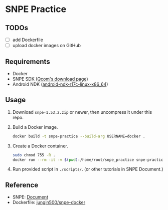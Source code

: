 # SNPE Practice

## TODOs

- [ ] add Dockerfile
- [ ] upload docker images on GitHub

## Requirements

- Docker
- SNPE SDK ([Qcom's download page](https://developer.qualcomm.com/software/qualcomm-neural-processing-sdk))
- Android NDK ([android-ndk-r17c-linux-x86_64](https://dl.google.com/android/repository/android-ndk-r17c-linux-x86_64.zip))

## Usage

1. Download `snpe-1.53.2.zip` or newer, then uncompress it under this repo.

2. Build a Docker image.

    ```bash
    docker build -t snpe-practice --build-arg USERNAME=docker .
    ```

3. Create a Docker container.

    ```bash
    sudo chmod 755 -R .
    docker run --rm -it -v $(pwd):/home/root/snpe_practice snpe-practice:latest
    ```

4. Run provided script in `./scripts/`. (or other tutorials in SNPE Document.)

## Reference

- SNPE: [Document](https://developer.qualcomm.com/sites/default/files/docs/snpe/index.html)
- Dockerfile: [jungin500/snpe-docker](https://github.com/jungin500/snpe-docker/blob/main/Dockerfile)
